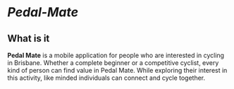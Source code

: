 # _Pedal-Mate_
## What is it
**Pedal Mate** is a mobile application for people who are interested in cycling in Brisbane. Whether a complete beginner or a competitive cyclist, every kind of person can find value in Pedal Mate. While exploring their interest in this activity, like minded individuals can connect and cycle together.
